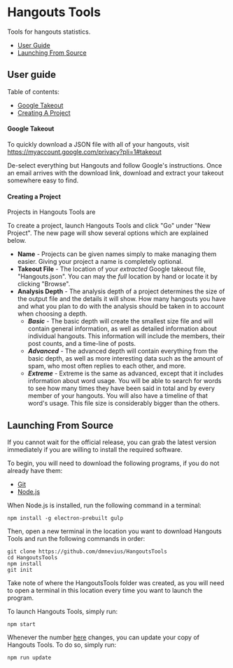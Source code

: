 # Hangouts Tools

Tools for hangouts statistics.

- [User Guide](#user-guid)
- [Launching From Source](#launching-from-source)

<a name="user-guide"></a>
## User guide

Table of contents:
- [Google Takeout](#google-takeout)
- [Creating A Project](#creating-project)

<a name="google-takeout"></a>
#### Google Takeout
To quickly download a JSON file with all of your hangouts, visit https://myaccount.google.com/privacy?pli=1#takeout

De-select everything but Hangouts and follow Google's instructions. Once an email arrives with the download link, download and extract your takeout somewhere easy to find.

<a name="creating-project"></a>
#### Creating a Project
Projects in Hangouts Tools are

To create a project, launch Hangouts Tools and click "Go" under "New Project". The new page will show several options which are explained below.
- __Name__ - Projects can be given names simply to make managing them easier. Giving your project a name is completely optional.
- __Takeout File__ - The location of your _extracted_ Google takeout file, "Hangouts.json". You can may the _full_ location by hand or locate it by clicking "Browse".
- __Analysis Depth__ - The analysis depth of a project determines the size of the output file and the details it will show. How many hangouts you have and what you plan to do with the analysis should be taken in to account when choosing a depth.
  - ___Basic___ - The basic depth will create the smallest size file and will contain general information, as well as detailed information about individual hangouts. This information will include the members, their post counts, and a time-line of posts.
  - ___Advanced___ - The advanced depth will contain everything from the basic depth, as well as more interesting data such as the amount of spam, who most often replies to each other, and more.
  - ___Extreme___ - Extreme is the same as advanced, except that it includes information about word usage. You will be able to search for words to see how many times they have been said in total and by every member of your hangouts. You will also have a timeline of that word's usage. This file size is considerably bigger than the others.

<a name="launching-from-source"></a>
## Launching From Source
If you cannot wait for the official release, you can grab the latest version immediately if you are willing to install the required software.

To begin, you will need to download the following programs, if you do not already have them:
- [Git](https://git-scm.com/downloads)
- [Node.js](https://nodejs.org/)

When Node.js is installed, run the following command in a terminal:
```
npm install -g electron-prebuilt gulp
```

Then, open a new terminal in the location you want to download Hangouts Tools and run the following commands in order:
```
git clone https://github.com/dmnevius/HangoutsTools
cd HangoutsTools
npm install
git init
```

Take note of where the HangoutsTools folder was created, as you will need to open a terminal in this location every time you want to launch the program.

To launch Hangouts Tools, simply run:
```
npm start
```

Whenever the number [here](http://phony.link/ht-ver) changes, you can update your copy of Hangouts Tools. To do so, simply run:
```
npm run update
```
